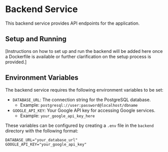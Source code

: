 # Backend Service

This backend service provides API endpoints for the application.

## Setup and Running

[Instructions on how to set up and run the backend will be added here once a Dockerfile is available or further clarification on the setup process is provided.]

## Environment Variables

The backend service requires the following environment variables to be set:

-   `DATABASE_URL`: The connection string for the PostgreSQL database.
    -   Example: `postgresql://user:password@localhost/dbname`
-   `GOOGLE_API_KEY`: Your Google API key for accessing Google services.
    -   Example: `your_google_api_key_here`

These variables can be configured by creating a `.env` file in the `backend` directory with the following format:

```env
DATABASE_URL="your_database_url"
GOOGLE_API_KEY="your_google_api_key"
```
